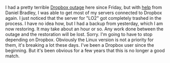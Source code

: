I had a pretty terrible <a href="http://scripting.com/2020/04/24/171231.html?title=dropboxIsKillingItself">Dropbox outage</a> here since Friday, but with <a href="https://www.dropboxforum.com/t5/Dropbox-installs-integrations/Stuck-on-quot-upgrading-dropbox-quot/m-p/414171/highlight/false#M92358">help</a> from Daniel Bradley, I was able to get most of my servers connected to Dropbox again. I just noticed that the server for "LO2" got completely trashed in the process. I have no idea how, but I had a backup from yesterday, which I am now restoring. It may take about an hour or so. Any work done between the outage and the restoration will be lost. Sorry. I'm going to have to stop depending on Dropbox. Obviously the Linux version is not a priority for them, it's breaking a lot these days. I've been a Dropbox user since the beginning. But it's been obvious for a few years that this is no longer a good match. 
